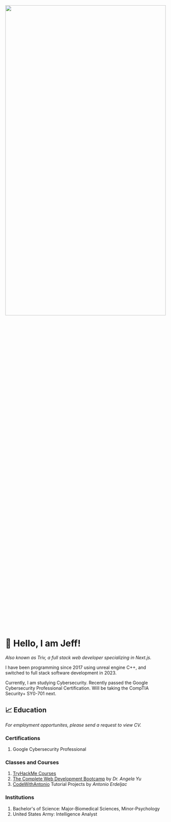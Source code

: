 
<div id="header" align="center">
  <img src="https://github.com/Triv2/Triv2/assets/126743500/144fbd3d-2e07-4e03-8956-5275016e9994" width="100%" height="50%"/>
</div>

# :wave: Hello, I am Jeff! 

*Also known as Triv, a full stack web developer specializing in Next.js.*

<p>I have been programming since 2017 using unreal engine C++, and switched to full stack software development in 2023.</p>
<p>Currently, I am studying Cybersecurity. Recently passed the Google Cybersecurity Professional Certification. Will be taking the CompTIA Security+ SY0-701 next.</p>



## :chart_with_upwards_trend: Education
*For employment opportunites, please send a request to view CV.*

<!---![tryhackme stats](https://raw.githubusercontent.com/triviallore/triviallore/master/assets/thm_propic.png)--->

 ### Certifications
   1. Google Cybersecurity Professional

 ### Classes and Courses
   1. [TryHackMe Courses](https://tryhackme.com/p/triviallore)
   2. [The Complete Web Development Bootcamp](https://www.udemy.com/course/the-complete-web-development-bootcamp/) by *Dr. Angela Yu*
   3. [CodeWithAntonio](https://www.codewithantonio.com/) Tutorial Projects by *Antonio Erdeljac*

### Institutions
   1. Bachelor's of Science: Major-Biomedical Sciences, Minor-Psychology
   2. United States Army: Intelligence Analyst




<!---[![Triv's GitHub stats](https://github-readme-stats.vercel.app/api?username=Triv2)](https://github.com/Triv2/github-readme-stats)
--->


<!---
Triv2/Triv2 is a ✨ special ✨ repository because its `README.md` (this file) appears on your GitHub profile.
You can click the Preview link to take a look at your changes.
--->

